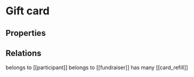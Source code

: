 # Gift card

## Properties

## Relations

belongs to [[participant]]
belongs to [[fundraiser]]
has many [[card_refill]]